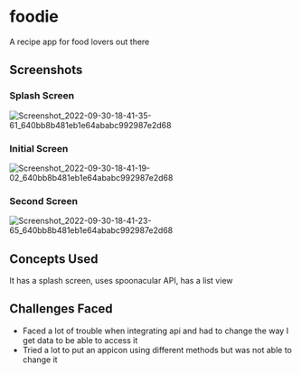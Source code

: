 # foodie

A recipe app for food lovers out there

## Screenshots

### Splash Screen
![Screenshot_2022-09-30-18-41-35-61_640bb8b481eb1e64ababc992987e2d68](https://user-images.githubusercontent.com/99753166/193277359-44c6f904-bba1-42cf-aa64-107aceafe923.jpg)

### Initial Screen

![Screenshot_2022-09-30-18-41-19-02_640bb8b481eb1e64ababc992987e2d68](https://user-images.githubusercontent.com/99753166/193277387-0a2fb409-b05b-476f-86db-b08a6192f001.jpg)

### Second Screen

![Screenshot_2022-09-30-18-41-23-65_640bb8b481eb1e64ababc992987e2d68](https://user-images.githubusercontent.com/99753166/193277407-de594635-4cee-47c7-bd51-3fb706cbf823.jpg)

## Concepts Used

It has a splash screen, uses spoonacular API, has a list view 
## Challenges Faced

- Faced a lot of trouble when integrating api and had to change the way I get data to be able to access it
- Tried a lot to put an appicon using different methods but was not able to change it
